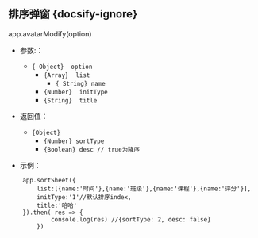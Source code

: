 ##  排序弹窗 {docsify-ignore}
app.avatarModify(option)


* 参数:：
  * ``{ Object}  option ``
    * ``{Array}  list``
      * ``{ String} name``
    * ``{Number}  initType``
    * ``{String}  title``
 

* 返回值：
    * ``{Object}``
      * ``{Number} sortType``
      * ``{Boolean} desc // true为降序 ``
      
 
* 示例：
  
```
    app.sortSheet({
        list:[{name:'时间'},{name:'班级'},{name:'课程'},{name:'评分'}],
        initType:'1'//默认排序index,
        title:'哈哈'
    }).then( res => { 
            console.log(res) //{sortType: 2, desc: false}
        })

```